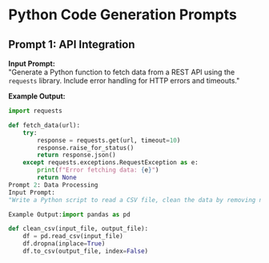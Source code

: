 # Python Code Generation Prompts

## Prompt 1: API Integration
**Input Prompt:**  
"Generate a Python function to fetch data from a REST API using the `requests` library. Include error handling for HTTP errors and timeouts."

**Example Output:**  
```python
import requests

def fetch_data(url):
    try:
        response = requests.get(url, timeout=10)
        response.raise_for_status()
        return response.json()
    except requests.exceptions.RequestException as e:
        print(f"Error fetching data: {e}")
        return None
Prompt 2: Data Processing
Input Prompt:
"Write a Python script to read a CSV file, clean the data by removing null values, and save the cleaned data to a new CSV file."

Example Output:import pandas as pd

def clean_csv(input_file, output_file):
    df = pd.read_csv(input_file)
    df.dropna(inplace=True)
    df.to_csv(output_file, index=False)
